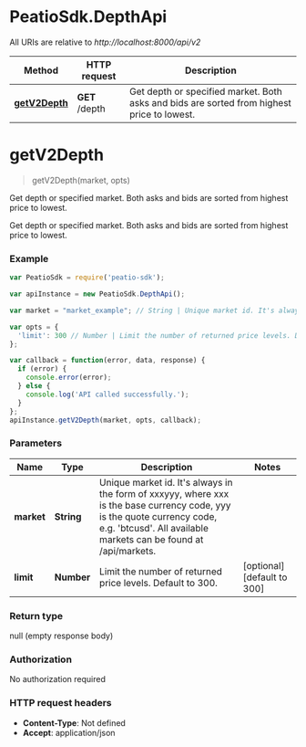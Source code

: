 # PeatioSdk.DepthApi

All URIs are relative to *http://localhost:8000/api/v2*

Method | HTTP request | Description
------------- | ------------- | -------------
[**getV2Depth**](DepthApi.md#getV2Depth) | **GET** /depth | Get depth or specified market. Both asks and bids are sorted from highest price to lowest.


<a name="getV2Depth"></a>
# **getV2Depth**
> getV2Depth(market, opts)

Get depth or specified market. Both asks and bids are sorted from highest price to lowest.

Get depth or specified market. Both asks and bids are sorted from highest price to lowest.

### Example
```javascript
var PeatioSdk = require('peatio-sdk');

var apiInstance = new PeatioSdk.DepthApi();

var market = "market_example"; // String | Unique market id. It's always in the form of xxxyyy, where xxx is the base currency code, yyy is the quote currency code, e.g. 'btcusd'. All available markets can be found at /api/markets.

var opts = { 
  'limit': 300 // Number | Limit the number of returned price levels. Default to 300.
};

var callback = function(error, data, response) {
  if (error) {
    console.error(error);
  } else {
    console.log('API called successfully.');
  }
};
apiInstance.getV2Depth(market, opts, callback);
```

### Parameters

Name | Type | Description  | Notes
------------- | ------------- | ------------- | -------------
 **market** | **String**| Unique market id. It&#39;s always in the form of xxxyyy, where xxx is the base currency code, yyy is the quote currency code, e.g. &#39;btcusd&#39;. All available markets can be found at /api/markets. | 
 **limit** | **Number**| Limit the number of returned price levels. Default to 300. | [optional] [default to 300]

### Return type

null (empty response body)

### Authorization

No authorization required

### HTTP request headers

 - **Content-Type**: Not defined
 - **Accept**: application/json

